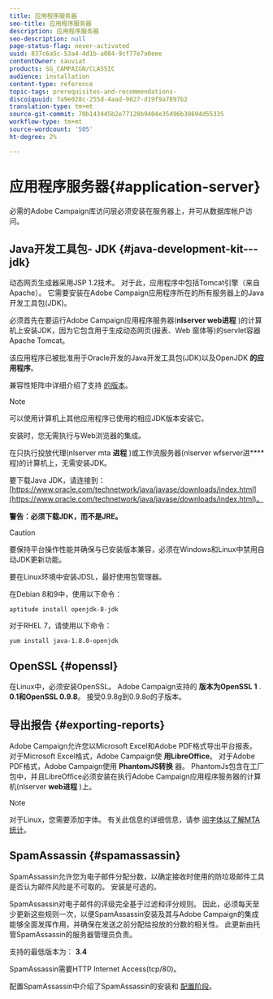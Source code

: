 ```yaml
---
title: 应用程序服务器
seo-title: 应用程序服务器
description: 应用程序服务器
seo-description: null
page-status-flag: never-activated
uuid: 837c6a5c-53a4-4d1b-a084-9cf77e7a0eee
contentOwner: sauviat
products: SG_CAMPAIGN/CLASSIC
audience: installation
content-type: reference
topic-tags: prerequisites-and-recommendations-
discoiquuid: 7a9e028c-255d-4aad-9827-d19f9a7897b2
translation-type: tm+mt
source-git-commit: 70b143445b2e77128b9404e35d96b39694d55335
workflow-type: tm+mt
source-wordcount: '505'
ht-degree: 2%

---
```



# 应用程序服务器{#application-server}

必需的Adobe Campaign库访问层必须安装在服务器上，并可从数据库帐户访问。

## Java开发工具包- JDK {#java-development-kit---jdk}

动态网页生成器采用JSP 1.2技术。 对于此，应用程序中包括Tomcat引擎（来自Apache）。 它需要安装在Adobe Campaign应用程序所在的所有服务器上的Java开发工具包(JDK)。

必须首先在要运行Adobe Campaign应用程序服务器(**nlserver web进程** )的计算机上安装JDK，因为它包含用于生成动态网页(报表、Web 窗体等)的servlet容器Apache Tomcat。

该应用程序已被批准用于Oracle开发的Java开发工具包(JDK)以及OpenJDK **的应用程序**。

兼容性矩阵中详细介绍了支持 [的版本](https://helpx.adobe.com/cn/campaign/kb/compatibility-matrix.html)。

>[!NOTE]
>
>可以使用计算机上其他应用程序已使用的相应JDK版本安装它。
>  
>安装时，您无需执行与Web浏览器的集成。
>
>在只执行投放代理(nlserver mta **进程** )或工作流服务器(nlserver wfserver进&#x200B;**** 程)的计算机上，无需安装JDK。

要下载Java JDK，请连接到： [https://www.oracle.com/technetwork/java/javase/downloads/index.html](https://www.oracle.com/technetwork/java/javase/downloads/index.html)。

**警告：必须下载JDK，而不是JRE。**

>[!CAUTION]
>
>要保持平台操作性能并确保与已安装版本兼容，必须在Windows和Linux中禁用自动JDK更新功能。

要在Linux环境中安装JDSL，最好使用包管理器。

在Debian 8和9中，使用以下命令：

```
aptitude install openjdk-8-jdk
```

对于RHEL 7，请使用以下命令：

```
yum install java-1.8.0-openjdk
```

## OpenSSL {#openssl}

在Linux中，必须安装OpenSSL。 Adobe Campaign支持的 **版本为OpenSSL 1** . **0.1和OpenSSL 0.9.8**。 接受0.9.8g到0.9.8o的子版本。

## 导出报告 {#exporting-reports}

Adobe Campaign允许您以Microsoft Excel和Adobe PDF格式导出平台报表。 对于Microsoft Excel格式，Adobe Campaign使 **用LibreOffice**。 对于Adobe PDF格式，Adobe Campaign使用 **PhantomJS转换** 器。 PhantomJs包含在工厂包中，并且LibreOffice必须安装在执行Adobe Campaign应用程序服务器的计算机(nlserver **web进程** )上。

>[!NOTE]
>
>对于Linux，您需要添加字体。 有关此信息的详细信息，请参 [阅字体以了解MTA统计](../../installation/using/prerequisites-of-campaign-installation-in-linux.md#fonts-for-mta-statistics)。

## SpamAssassin {#spamassassin}

SpamAssassin允许您为电子邮件分配分数，以确定接收时使用的防垃圾邮件工具是否认为邮件风险是不可取的。 安装是可选的。

SpamAssassin对电子邮件的评级完全基于过滤和评分规则。 因此，必须每天至少更新这些规则一次，以便SpamAssassin安装及其与Adobe Campaign的集成能够全面发挥作用，并确保在发送之前分配给投放的分数的相关性。 此更新由托管SpamAssassin的服务器管理员负责。

支持的最低版本为： **3.4**

SpamAssassin需要HTTP Internet Access(tcp/80)。

配置SpamAssassin中介绍了SpamAssassin的安装和 [配置阶段](../../installation/using/configuring-spamassassin.md)。
